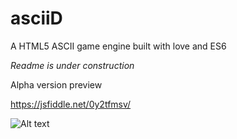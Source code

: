 # asciiD
A HTML5 ASCII game engine built with love and ES6

*Readme is under construction*

Alpha version preview

https://jsfiddle.net/0y2tfmsv/

![Alt text](http://i.imgur.com/FzqabzU.png?1 "Preview")
